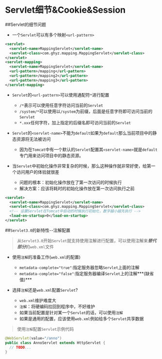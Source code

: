 # Servlet细节&Cookie&Session
##Servlet的细节问题
* 一个`Servlet`可以有多个映射`<url-pattern>`

```xml
<servlet>
  <servlet-name>MappingServlet</servlet-name>
  <servlet-class>com.ghyz.mapping.MappingServlet</servlet-class>
</servlet>
<servlet-mapping>
  <servlet-name>MappingServlet</servlet-name>
  <url-pattern>/mapping</url-pattern>
  <url-pattern>/mapping2</url-pattern>
  <url-pattern>/mapping3</url-pattern>
</servlet-mapping>
```

* `Servlet`的`<url-pattern>`可以使用通配符`*`进行配置
  * `/*`表示可以使用任意字符访问当前的`Servlet`
  * `/system/*`可以使用以`/system`为前缀，后面是任意字符即可访问当前的`Servlet`
  * `*.xxx`任何字符，加上指定的后缀名即可访问当前的`Servlet`


* `Servlet`的`<servlet-name>`不能为`default`如果为`default`那么当前项目中的静态资源将无法被访问
  * 因为在`Tomcat`中有一个默认的`Servlet`配置其`<servlet-name>`就是`default`专门用来访问项目中的静态资源。


* 当`Servlet`中初始化操作非常复杂的时候，那么这种操作就非常好使，给第一个访问用户的体验就很差
  * 问题的根本：初始化操作放在了第一次访问的时候执行
  * 解决方案：应该将耗时的初始化操作放在第一次访问执行之前

```xml
<servlet>
  <servlet-name>MappingServlet</servlet-name>
  <servlet-class>com.ghyz.mapping.MappingServlet</servlet-class>
  <!-- 设置Servlet在Tomcat中启动的时候执行初始化，数字越小越先执行 -->
  <load-on-startup>0</load-on-startup>
</servlet>
```

##`Servlet3.0`的新特性--注解配置
>从`Servlet3.0`开始`Servlet`就支持使用注解进行配置，可以使用注解来***替代部分***的`web.xml`文件

* 使用`注解`的准备工作(`web.xml`的配置)
  * `metadata-complete="true"`:指定服务器忽略`Servlet`上面的注解
  * `metadata-complete="false"`:指定服务器编译`Servlet`上的注解***(缺省值)***


* 选择`注解`还是`web.xml`配置`Servlet`?
  * `web.xml`维护难度大
  * `注解`：将硬编码拉回到程序中，不好维护
  * 如果当前配置是针对某一个`Servlet`的话，可以使用`注解`
  * 如果是通用的配置，应该使用`web.xml`例如给多个`Servlet`共享数据

>使用`注解`配置`Servlet`示例代码
```java
@WebServlet(value="/anno")
public class AnnoServlet extends HttpServlet {
  // TODO...
}
```

